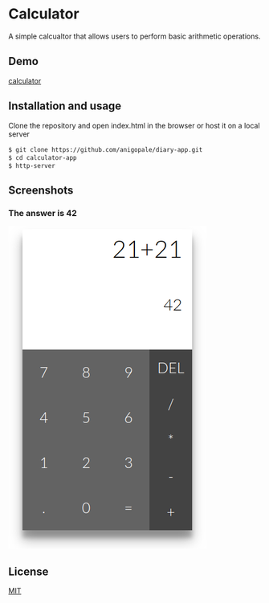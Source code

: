 # Calculator

A simple calcualtor that allows users to perform basic arithmetic operations.

## Demo
[calculator](https://anigopale.github.io/calculator-app/)

## Installation and usage
Clone the repository and open index.html in the browser or host it on a local server

```
$ git clone https://github.com/anigopale/diary-app.git
$ cd calculator-app
$ http-server
```
## Screenshots

### The answer is 42

![app-screenshot](assets/img/app-screenshot.png)

## License
[MIT](LICENSE)
